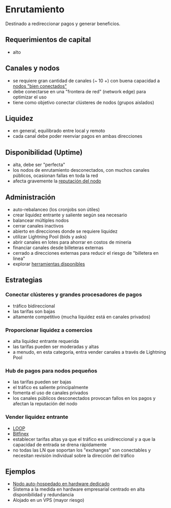 # Enrutamiento

Destinado a redireccionar pagos y generar beneficios.

## Requerimientos de capital

* alto

## Canales y nodos

* se requiere gran cantidad de canales \(~ 10 +\) con buena capacidad a [nodos "bien conectados"](../herramientas-avanzadas/bosscore.md)
* debe conectarse en una "frontera de red" \(network edge\) para optimizar el uso
* tiene como objetivo conectar clústeres de nodos \(grupos aislados\)

## Liquidez

* en general, equilibrado entre local y remoto
* cada canal debe poder reenviar pagos en ambas direcciones

## Disponibilidad \(Uptime\)

* alta, debe ser "perfecta"
* los nodos de enrutamiento desconectados, con muchos canales públicos, ocasionan fallas en toda la red
* afecta gravemente la [reputación del nodo](https://github.com/openoms/lightning-node-management/tree/d4e82e3d2467dcd040b5490864cbc2d74666e89e/advanced-tools/bossscore.md)

## Administración

* auto-rebalanceo \(los cronjobs son útiles\)
* crear liquidez entrante y saliente según sea necesario
* balancear múltiples nodos
* cerrar canales inactivos
* abierto en direcciones donde se requiere liquidez
* utilizar Lightning Pool \(bids y asks\)
* abrir canales en lotes para ahorrar en costos de mineria
* financiar canales desde billeteras externas
* cerrado a direcciones externas para reducir el riesgo de "billetera en linea"
* explorar [herramientas disponibles](../#manage-channels)

## Estrategias

### Conectar clústeres y grandes procesadores de pagos

* tráfico bidireccional
* las tarifas son bajas
* altamente competitivo \(mucha liquidez está en canales privados\)

### Proporcionar liquidez a comercios

* alta liquidez entrante requerida
* las tarifas pueden ser moderadas y altas
* a menudo, en esta categoría, entra vender canales a través de Lightning Pool

### Hub de pagos para nodos pequeños

* las tarifas pueden ser bajas
* el tráfico es saliente principalmente
* fomenta el uso de canales privados
* los canales públicos desconectados provocan fallos en los pagos y afectan la reputación del nodo

### Vender liquidez entrante

* [LOOP](https://1ml.com/node/021c97a90a411ff2b10dc2a8e32de2f29d2fa49d41bfbb52bd416e460db0747d0d)
* [Bitfinex](https://ln.bitfinex.com/)
* establecer tarifas altas ya que el tráfico es unidireccional y a que la capacidad de entrada se drena rápidamente
* no todas las LN que soportan los "exchanges" son conectables y necesitan revisión individual sobre la dirección del tráfico

## Ejemplos

* [Nodo auto-hospedado en hardware dedicado](https://github.com/bavarianledger/bitcoin-nodes)
* Sistema a la medida en hardware empresarial centrado en alta disponibilidad y redundancia
* Alojado en un VPS \(mayor riesgo\)

